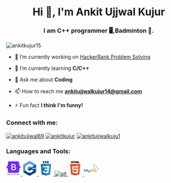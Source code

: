 <h1 align="center">Hi 👋, I'm Ankit Ujjwal Kujur</h1>
<h3 align="center">I am C++ programmer 🖥️,Badminton 🏸.</h3>

<p align="left"> <img src="https://komarev.com/ghpvc/?username=ankitkujur15&label=Profile%20views&color=0e75b6&style=flat" alt="ankitkujur15" /> </p>

- 🔭 I’m currently working on [HackerRank Problem Solving](https://www.hackerrank.com/ankitujjwalkuju1)

- 🌱 I’m currently learning **C/C++**

- 💬 Ask me about **Coding**

- 📫 How to reach me **ankitujjwalkujur14@gmail.com**

- ⚡ Fun fact **I think I'm funny!**

<h3 align="left">Connect with me:</h3>
<p align="left">
<a href="https://twitter.com/ankitujjwal69" target="blank"><img align="center" src="https://raw.githubusercontent.com/rahuldkjain/github-profile-readme-generator/master/src/images/icons/Social/twitter.svg" alt="ankitujjwal69" height="30" width="40" /></a>
<a href="https://www.linkedin.com/in/ankit-kujur-137099317/" target="blank"><img align="center" src="https://raw.githubusercontent.com/rahuldkjain/github-profile-readme-generator/master/src/images/icons/Social/linked-in-alt.svg" alt="ankitkujur" height="30" width="40" /></a>
<a href="https://www.hackerrank.com/ankitujjwalkuju1" target="blank"><img align="center" src="https://raw.githubusercontent.com/rahuldkjain/github-profile-readme-generator/master/src/images/icons/Social/hackerrank.svg" alt="ankitujjwalkuju1" height="30" width="40" /></a>
</p>

<h3 align="left">Languages and Tools:</h3>
<p align="left"> <a href="https://getbootstrap.com" target="_blank" rel="noreferrer"> <img src="https://raw.githubusercontent.com/devicons/devicon/master/icons/bootstrap/bootstrap-plain-wordmark.svg" alt="bootstrap" width="40" height="40"/> </a> <a href="https://www.w3schools.com/cpp/" target="_blank" rel="noreferrer"> <img src="https://raw.githubusercontent.com/devicons/devicon/master/icons/cplusplus/cplusplus-original.svg" alt="cplusplus" width="40" height="40"/> </a> <a href="https://www.w3schools.com/css/" target="_blank" rel="noreferrer"> <img src="https://raw.githubusercontent.com/devicons/devicon/master/icons/css3/css3-original-wordmark.svg" alt="css3" width="40" height="40"/> </a> <a href="https://git-scm.com/" target="_blank" rel="noreferrer"> <img src="https://www.vectorlogo.zone/logos/git-scm/git-scm-icon.svg" alt="git" width="40" height="40"/> </a> <a href="https://www.w3.org/html/" target="_blank" rel="noreferrer"> <img src="https://raw.githubusercontent.com/devicons/devicon/master/icons/html5/html5-original-wordmark.svg" alt="html5" width="40" height="40"/> </a> <a href="https://www.mysql.com/" target="_blank" rel="noreferrer"> <img src="https://raw.githubusercontent.com/devicons/devicon/master/icons/mysql/mysql-original-wordmark.svg" alt="mysql" width="40" height="40"/> </a> </p>

